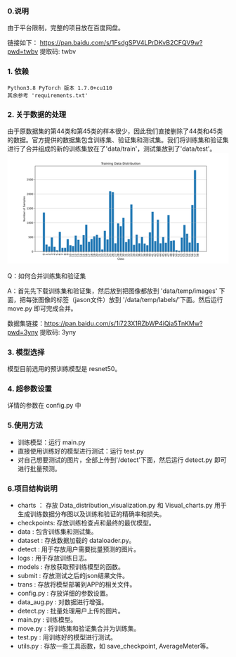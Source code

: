 ### 0.说明
由于平台限制，完整的项目放在百度网盘。

链接如下： https://pan.baidu.com/s/1FsdgSPV4LPrDKvB2CFQV9w?pwd=twbv 提取码: twbv 


### 1. 依赖

    Python3.8 PyTorch 版本 1.7.0+cu110
    其余参考 'requirements.txt'

### 2. 关于数据的处理

由于原数据集的第44类和第45类的样本很少，因此我们直接删除了44类和45类的数据。官方提供的数据集包含训练集、验证集和测试集。我们将训练集和验证集进行了合并组成的新的训练集放在了'data/train'，测试集放到了'data/test'。
![数据分布](./charts/data_distribution.png)

Q：如何合并训练集和验证集

A：首先先下载训练集和验证集，然后放到把图像都放到 'data/temp/images' 下面，把每张图像的标签（jason文件）放到 '/data/temp/labels/'下面。然后运行 move.py 即可完成合并。

数据集链接：https://pan.baidu.com/s/1i723X1RZbWP4iQia5TnKMw?pwd=3yny 提取码: 3yny 


### 3. 模型选择

模型目前选用的预训练模型是 resnet50。

### 4. 超参数设置

详情的参数在 config.py 中

### 5.使用方法

- 训练模型：运行 main.py
- 直接使用训练好的模型进行测试：运行 test.py
- 对自己想要测试的图片，全部上传到'/detect'下面，然后运行 detect.py 即可进行批量预测。

### 6.项目结构说明

- charts ： 存放 Data_distribution_visualization.py 和 Visual_charts.py 用于生成训练数据分布图以及训练和验证的精确率和损失。
- checkpoints: 存放训练检查点和最终的最优模型。
- data : 包含训练集和测试集。
- dataset : 存放数据加载的 dataloader.py。
- detect : 用于存放用户需要批量预测的图片。
- logs : 用于存放训练日志。
- models : 存放获取预训练模型的函数。
- submit : 存放测试之后的json结果文件。
- trans : 存放将模型部署到APP的相关文件。
- config.py : 存放详细的参数设置。
- data_aug.py : 对数据进行增强。
- detect.py : 批量处理用户上传的图片。
- main.py : 训练模型。
- move.py : 将训练集和验证集合并为训练集。
- test.py : 用训练好的模型进行测试。
- utils.py : 存放一些工具函数，如 save_checkpoint, AverageMeter等。
